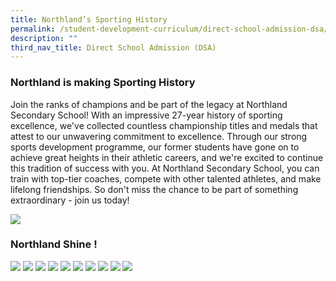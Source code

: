 ```yaml
---
title: Northland’s Sporting History
permalink: /student-development-curriculum/direct-school-admission-dsa/northland-s-sporting-history/
description: ""
third_nav_title: Direct School Admission (DSA)
---
```

### **Northland is making Sporting History**

Join the ranks of champions and be part of the legacy at Northland Secondary School! With an impressive 27-year history of sporting excellence, we've collected countless championship titles and medals that attest to our unwavering commitment to excellence. Through our strong sports development programme, our former students have gone on to achieve great heights in their athletic careers, and we're excited to continue this tradition of success with you. At Northland Secondary School, you can train with top-tier coaches, compete with other talented athletes, and make lifelong friendships. So don't miss the chance to be part of something extraordinary - join us today!

![](/images/dsa%20sh1.JPG)

### **Northland Shine !**
![](/images/dsa%20sh2.JPG)
![](/images/dsa%20sh21.JPG)
![](/images/dsa%20sh3.JPG)
![](/images/dsa%20sh4.JPG)
![](/images/dsa%20sh5.JPG)
![](/images/dsa%20sh6.JPG)
![](/images/dsa%20sh7.JPG)
![](/images/dsa%20sh8.JPG)
![](/images/dsa%20sh9.JPG)
![](/images/dsa%20sh10.JPG)